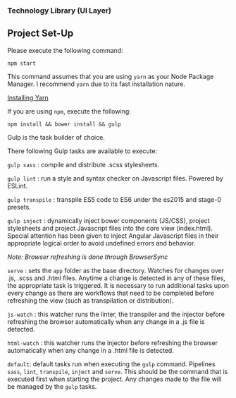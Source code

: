 ### Technology Library (UI Layer)

## Project Set-Up

Please execute the following command:

```
npm start
```

This command assumes that you are using `yarn` as your Node Package Manager. I recommend `yarn` due to its fast installation nature.

[Installing Yarn](https://yarnpkg.com/en/docs/install)

If you are using `npm`, execute the following:

`npm install && bower install && gulp`

Gulp is the task builder of choice. 

There following Gulp tasks are available to execute:

`gulp sass` : compile and distribute .scss stylesheets.

`gulp lint` : run a style and syntax checker on Javascript files. Powered by ESLint.

`gulp transpile` : transpile ES5 code to ES6 under the es2015 and stage-0 presets.

`gulp inject` : dynamically inject bower components (JS/CSS), project stylesheets and project Javascript files into the core view (index.html). Special attention has been given to inject Angular Javascript files in their appropriate logical order to avoid undefined errors and behavior.


*Note: Browser refreshing is done through BrowserSync*


`serve` : sets the `app` folder as the base directory. Watches for changes over .js, .scss and .html files. Anytime a change is detected in any of these files, the appropriate task is triggered. It is necessary to run additional tasks upon every change as there are workflows that need to be completed before refreshing the view (such as transpilation or distribution). 

`js-watch` : this watcher runs the linter, the transpiler and the injector before refreshing the browser automatically when any change in a .js file is detected.

`html-watch` : this watcher runs the injector before refreshing the browser automatically when any change in a .html file is detected.

`default`: default tasks run when executing the `gulp` command. Pipelines `sass`, `lint`, `transpile`, `inject` and `serve`. This should be the command that is executed first when starting the project. Any changes made to the file will be managed by the `gulp` tasks.

